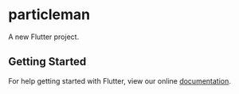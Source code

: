 # particleman

A new Flutter project.

## Getting Started

For help getting started with Flutter, view our online
[documentation](https://flutter.io/).

